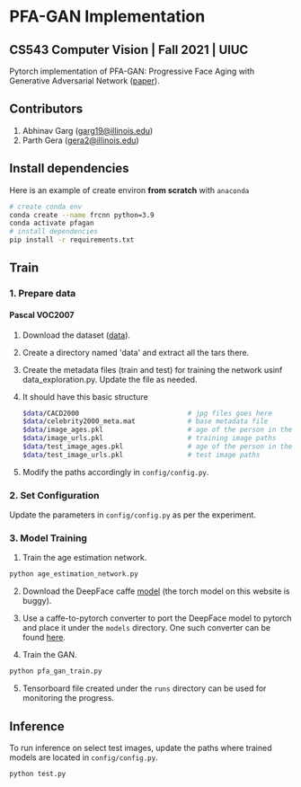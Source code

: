 # PFA-GAN Implementation
## CS543 Computer Vision | Fall 2021 | UIUC

Pytorch implementation of PFA-GAN: Progressive Face Aging with Generative
Adversarial Network ([paper](https://arxiv.org/pdf/2012.03459.pdf)). 

## Contributors
1. Abhinav Garg (garg19@illinois.edu)
2. Parth Gera (gera2@illinois.edu)

## Install dependencies
Here is an example of create environ **from scratch** with `anaconda`

```sh
# create conda env
conda create --name frcnn python=3.9
conda activate pfagan
# install dependencies
pip install -r requirements.txt
```

## Train

### 1. Prepare data

#### Pascal VOC2007

1. Download the dataset ([data](https://bcsiriuschen.github.io/CARC/)).
2. Create a directory named 'data' and extract all the tars there.
3. Create the metadata files (train and test) for training the network usinf data_exploration.py. Update the file as needed. 
4. It should have this basic structure

   ```Bash
   $data/CACD2000                           # jpg files goes here
   $data/celebrity2000_meta.mat             # base metadata file
   $data/image_ages.pkl                     # age of the person in the image for training
   $data/image_urls.pkl                     # training image paths
   $data/test_image_ages.pkl                # age of the person in the image for test
   $data/test_image_urls.pkl                # test image paths
   ```
5. Modify the paths accordingly in `config/config.py`.


### 2. Set Configuration
Update the parameters in `config/config.py` as per the experiment. 

### 3. Model Training

1. Train the age estimation network.
```bash
python age_estimation_network.py 
```
2. Download the DeepFace caffe [model](https://www.robots.ox.ac.uk/~vgg/software/vgg_face/) (the torch model on this website is buggy).

3. Use a caffe-to-pytorch converter to port the DeepFace model to pytorch and place it under the `models` directory. One such converter can be found [here](https://github.com/vadimkantorov/caffemodel2pytorch).

4. Train the GAN.
```bash
python pfa_gan_train.py 
```

5. Tensorboard file created under the `runs` directory can be used for monitoring the progress.

## Inference
To run inference on select test images, update the paths where trained models are located in `config/config.py`.
```bash
python test.py 
```
